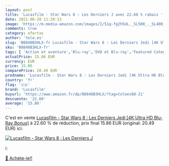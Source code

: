 ```yaml
---
layout: post
title: 'Lucasfilm - Star Wars 8 : Les Derniers J avec 22.60 % rabais '
date: 2021-06-20 11:29:13
image: 'https://m.media-amazon.com/images/I/51q-fg2h5UL._SL500_._SL400_.jpg'
comments: true
category: ofertas
author: 'tole.es'
slug: 'B0848B3HLX-fr Lucasfilm - Star Wars 8 : Les Derniers Jedi [4K Ultra HD...'
sku: 'B0848B3HLX-fr'
tags: [ 'Action et aventure','Blu-ray','DVD et Blu-ray','Featured Categories','Films','Horreur et épouvante','Science-fiction','lucasfilm', ]
actualPrice: 15.86 EUR
currency: EUR
price: 15.86
comparePrice: 20.49 EUR
prodname: 'Lucasfilm - Star Wars 8 : Les Derniers Jedi [4K Ultra HD Blu-Ray Bonus]'
country: 'fr'
flag: '🇫🇷'
brand: 'Lucasfilm'
buyurl: 'https://www.amazon.fr/dp/B0848B3HLX/?tag=tolees0d-21'
descuento: '22.60'
average: '15.86'
---
```


C'est en vente [Lucasfilm - Star Wars 8 : Les Derniers Jedi [4K Ultra HD Blu-Ray Bonus]](https://www.amazon.fr/dp/B0848B3HLX/?tag=tolees0d-21)  à  22.60 % de réduction, prix final  15.86 EUR (original: 20.49 EUR) ici:

[![Lucasfilm - Star Wars 8 : Les Derniers J](https://m.media-amazon.com/images/I/51q-fg2h5UL._SL500_._SL400_.jpg)](https://www.amazon.fr/dp/B0848B3HLX/?tag=tolees0d-21)

ℹ️:


[🛒 Achète-le!!](https://www.amazon.fr/dp/B0848B3HLX/?tag=tolees0d-21)
